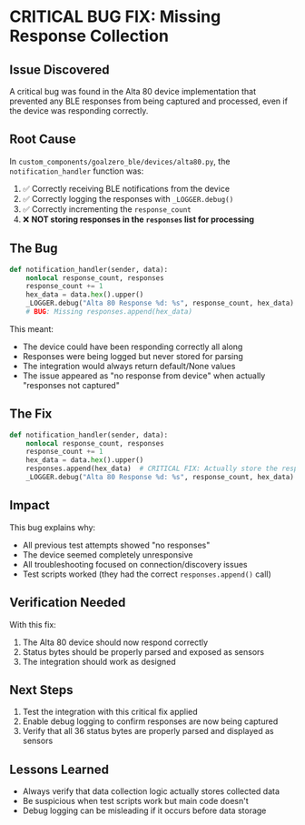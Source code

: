 # CRITICAL BUG FIX: Missing Response Collection

## Issue Discovered
A critical bug was found in the Alta 80 device implementation that prevented any BLE responses from being captured and processed, even if the device was responding correctly.

## Root Cause
In `custom_components/goalzero_ble/devices/alta80.py`, the `notification_handler` function was:
1. ✅ Correctly receiving BLE notifications from the device
2. ✅ Correctly logging the responses with `_LOGGER.debug()`
3. ✅ Correctly incrementing the `response_count`
4. ❌ **NOT storing responses in the `responses` list for processing**

## The Bug
```python
def notification_handler(sender, data):
    nonlocal response_count, responses
    response_count += 1
    hex_data = data.hex().upper()
    _LOGGER.debug("Alta 80 Response %d: %s", response_count, hex_data)
    # BUG: Missing responses.append(hex_data)
```

This meant:
- The device could have been responding correctly all along
- Responses were being logged but never stored for parsing
- The integration would always return default/None values
- The issue appeared as "no response from device" when actually "responses not captured"

## The Fix
```python
def notification_handler(sender, data):
    nonlocal response_count, responses
    response_count += 1
    hex_data = data.hex().upper()
    responses.append(hex_data)  # CRITICAL FIX: Actually store the response!
    _LOGGER.debug("Alta 80 Response %d: %s", response_count, hex_data)
```

## Impact
This bug explains why:
- All previous test attempts showed "no responses"
- The device seemed completely unresponsive
- All troubleshooting focused on connection/discovery issues
- Test scripts worked (they had the correct `responses.append()` call)

## Verification Needed
With this fix:
1. The Alta 80 device should now respond correctly
2. Status bytes should be properly parsed and exposed as sensors
3. The integration should work as designed

## Next Steps
1. Test the integration with this critical fix applied
2. Enable debug logging to confirm responses are now being captured
3. Verify that all 36 status bytes are properly parsed and displayed as sensors

## Lessons Learned
- Always verify that data collection logic actually stores collected data
- Be suspicious when test scripts work but main code doesn't
- Debug logging can be misleading if it occurs before data storage

